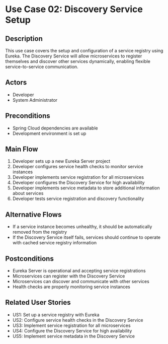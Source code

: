 # Use Case 02: Discovery Service Setup

## Description
This use case covers the setup and configuration of a service registry using Eureka. The Discovery Service will allow microservices to register themselves and discover other services dynamically, enabling flexible service-to-service communication.

## Actors
- Developer
- System Administrator

## Preconditions
- Spring Cloud dependencies are available
- Development environment is set up

## Main Flow
1. Developer sets up a new Eureka Server project
2. Developer configures service health checks to monitor service instances
3. Developer implements service registration for all microservices
4. Developer configures the Discovery Service for high availability
5. Developer implements service metadata to store additional information about services
6. Developer tests service registration and discovery functionality

## Alternative Flows
- If a service instance becomes unhealthy, it should be automatically removed from the registry
- If the Discovery Service itself fails, services should continue to operate with cached service registry information

## Postconditions
- Eureka Server is operational and accepting service registrations
- Microservices can register with the Discovery Service
- Microservices can discover and communicate with other services
- Health checks are properly monitoring service instances

## Related User Stories
- US1: Set up a service registry with Eureka
- US2: Configure service health checks in the Discovery Service
- US3: Implement service registration for all microservices
- US4: Configure the Discovery Service for high availability
- US5: Implement service metadata in the Discovery Service